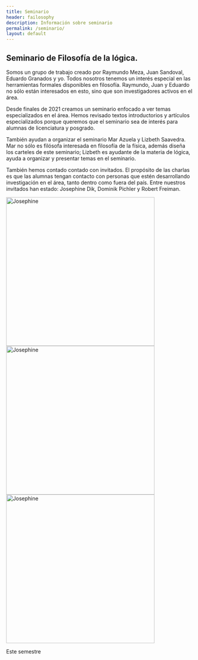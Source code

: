 ```yaml
---
title: Seminario
header: failosophy
description: Información sobre seminario
permalink: /seminario/
layout: default
---
```


## Seminario de Filosofía de la lógica.

Somos un grupo de trabajo creado por Raymundo Meza, Juan Sandoval, Eduardo Granados y yo. Todos nosotros tenemos un interés especial en las herramientas formales disponibles en filosofía. Raymundo, Juan y Eduardo no sólo están interesados en esto, sino que son investigadores activos en el área.

Desde finales de 2021 creamos un seminario enfocado a ver temas especializados en el área. Hemos revisado textos introductorios y artículos especializados porque queremos que el seminario sea de interés para alumnas de licenciatura y posgrado. 

También ayudan a organizar el seminario Mar Azuela y Lizbeth Saavedra. Mar no sólo es filósofa interesada en filosofía de la física, además diseña los carteles de este seminario; Lizbeth es ayudante de la materia de lógica, ayuda a organizar y presentar temas en el seminario.

También hemos contado contado con invitados. El propósito de las charlas es que las alumnas tengan contacto con personas que estén desarrollando investigación en el área, tanto dentro como fuera del país. Entre nuestros invitados han estado: Josephine Dik, Dominik Pichler y Robert Freiman.

<div class="row">
  <div class="column">
   <img src="/failosophy/assets/images/SL_JD.png" alt="Josephine" title="Póster Josephine" width="400" height="400" />
  </div>
  <div class="column">
   <img src="/failosophy/assets/images/SL_JD.png" alt="Josephine" title="Póster Josephine" width="400" height="400" />
 </div>
  <div class="column">
  <img src="/failosophy/assets/images/SL_JD.png" alt="Josephine" title="Póster Josephine" width="400" height="400" />
  </div>
</div>


Este semestre 
